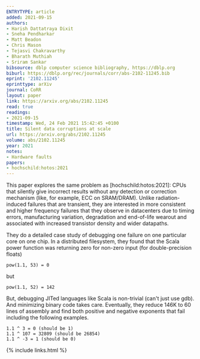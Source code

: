 ```yaml
---
ENTRYTYPE: article
added: 2021-09-15
authors:
- Harish Dattatraya Dixit
- Sneha Pendharkar
- Matt Beadon
- Chris Mason
- Tejasvi Chakravarthy
- Bharath Muthiah
- Sriram Sankar
bibsource: dblp computer science bibliography, https://dblp.org
biburl: https://dblp.org/rec/journals/corr/abs-2102-11245.bib
eprint: '2102.11245'
eprinttype: arXiv
journal: CoRR
layout: paper
link: https://arxiv.org/abs/2102.11245
read: true
readings:
- 2021-09-15
timestamp: Wed, 24 Feb 2021 15:42:45 +0100
title: Silent data corruptions at scale
url: https://arxiv.org/abs/2102.11245
volume: abs/2102.11245
year: 2021
notes:
- Hardware faults
papers:
- hochschild:hotos:2021
---
```


This paper explores the same problem as [hochschild:hotos:2021]: CPUs that
silently give incorrect results without any detection or correction mechanism (like, for example,
ECC on SRAM/DRAM).
Unlike radiation-induced failures that are transient, they are interested in more consistent
and higher frequency failures that they observe in datacenters due to timing errors, manufacturing
variation, degradation and end-of-life wearout and associated with increased transistor density
and wider datapaths.

They do a detailed case study of debugging one failure on one particular core on one chip.
In a distributed filesystem, they found that the
Scala power function was returning zero for non-zero input (for double-precision floats)

    pow(1.1, 53) = 0

but

    pow(1.1, 52) = 142

But, debugging JITed languages like Scala is non-trivial (can't just use gdb).
And minimizing binary code takes care.
Eventually, they reduce 146K to 60 lines of assembly and find both positive and
negative exponents that fail including the following examples.

    1.1 ^ 3 = 0 (should be 1)
    1.1 ^ 107 = 32809 (should be 26854)
    1.1 ^ -3 = 1 (should be 0)











{% include links.html %}
